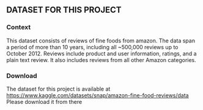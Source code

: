 ## DATASET FOR THIS PROJECT

### Context

This dataset consists of reviews of fine foods from amazon. The data span a period of more than 10 years, including all ~500,000 reviews up to October 2012. Reviews include product and user information, ratings, and a plain text review. It also includes reviews from all other Amazon categories.

### Download

The dataset for this project is available at https://www.kaggle.com/datasets/snap/amazon-fine-food-reviews/data
Please download it from there
